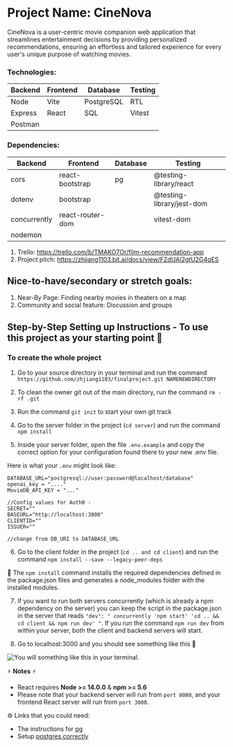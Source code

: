 # Project Name: CineNova
CineNova is a user-centric movie companion web application that streamlines entertainment decisions by providing personalized recommendations, ensuring an effortless and tailored experience for every user's unique purpose of watching movies.


### Technologies: 

| Backend 	| Frontend 	| Database   	| Testing   	|
|---------	|----------	|------------	|-----------	|
| Node    	| Vite     	| PostgreSQL 	| RTL       	|
| Express 	| React    	| SQL        	| Vitest    	|
| Postman 	|     	    |         	    |       	    |


### Dependencies: 

| Backend      	| Frontend        	| Database 	| Testing                   	|
|--------------	|-----------------	|----------	|---------------------------	|
| cors         	| react-bootstrap 	| pg       	| @testing-library/react    	|
| dotenv       	| bootstrap       	|          	| @testing-library/jest-dom 	|
| concurrently 	| react-router-dom 	|          	| vitest-dom                	|
| nodemon      	|                 	|          	|                           	|
 

1. Trello: https://trello.com/b/TMAKO7Or/film-recommendation-app
2. Project pitch: https://zhjiang1103.bit.ai/docs/view/FZdUAI2gtU2G4qES

## Nice-to-have/secondary or stretch goals: 
1. Near-By Page: Finding nearby movies in theaters on a map
2. Community and social feature: Discussion and groups

## Step-by-Step Setting up Instructions - To use this project as your starting point  🚀  
### To create the whole project


1. Go to your source directory in your terminal and run the command `https://github.com/zhjiang1103/finalproject.git NAMENEWDIRECTORY`

2. To clean the owner git out of the main directory, run the command `rm -rf .git`

3. Run the command `git init` to start your own git track 

4. Go to the server folder in the project (`cd server`) and run the command `npm install`

5. Inside your server folder, open the file `.env.example` and copy the correct option for your configuration found there to your new .env file. 

Here is what your `.env` might look like:

```
DATABASE_URL="postgresql://user:password@localhost/database"
openai_key = "...."
MovieDB_API_KEY = "..."

//Config values for Auth0 - 
SECRET=""
BASEURL="http://localhost:3000"
CLIENTID=""
ISSUER=""

//change from DB_URI to DATABASE_URL
``` 

6. Go to the client folder in the project (`cd .. and cd client`) and run the command `npm install --save --legacy-peer-deps`

🔎 The `npm install` command installs the required dependencies defined in the package.json files and generates a node_modules folder with the installed modules.

7. If you want to run both servers concurrently (which is already a npm dependency on the server) you can keep the script in the package.json in the server that reads `"dev": " concurrently 'npm start' 'cd .. && cd client && npm run dev' "`. If you run the command `npm run dev` from within your server, both the client and backend servers will start.

10. Go to localhost:3000 and you should see something like this  💪

![You will something like this in your terminal.](https://d2j4gdpjmxjmy3.cloudfront.net/v2/147471/contents/evmDhgkElJjrKFRp/mw1920_Screen_Shot_2023-10-23_at_11.20.51_AM.png)

⚡ **Notes** ⚡  
* React requires **Node >= 14.0.0** & **npm >= 5.6**
* Please note that your backend server will run from `port 8080`, and your frontend React server will run from `port 3000`.

⚙️ Links that you could need:

* The instructions for [pg](https://node-postgres.com/apis/pool)  
* Setup [postgres correctly](https://github.com/Techtonica/curriculum/blob/main/databases/installing-postgresql.md)


